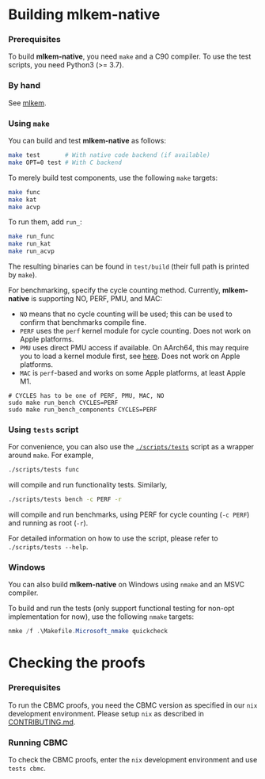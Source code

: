 [//]: # (SPDX-License-Identifier: CC-BY-4.0)

# Building mlkem-native

### Prerequisites

To build **mlkem-native**, you need `make` and a C90 compiler. To use the test scripts, you need Python3 (>= 3.7).

### By hand

See [mlkem](mlkem).

### Using `make`

You can build and test **mlkem-native** as follows:

```bash
make test       # With native code backend (if available)
make OPT=0 test # With C backend
```

To merely build test components, use the following `make` targets:

```bash
make func
make kat
make acvp
```

To run them, add `run_`:

```bash
make run_func
make run_kat
make run_acvp
```

The resulting binaries can be found in `test/build` (their full path is printed by `make`).

For benchmarking, specify the cycle counting method. Currently, **mlkem-native** is supporting NO, PERF, PMU, and MAC:
* `NO` means that no cycle counting will be used; this can be used to confirm that benchmarks compile fine.
* `PERF` uses the `perf` kernel module for cycle counting. Does not work on Apple platforms.
* `PMU` uses direct PMU access if available. On AArch64, this may require you to load a kernel module first, see [here](https://github.com/mupq/pqax?tab=readme-ov-file#enable-access-to-performance-counters). Does not work on Apple platforms.
* `MAC` is `perf`-based and works on some Apple platforms, at least Apple M1.

```
# CYCLES has to be one of PERF, PMU, MAC, NO
sudo make run_bench CYCLES=PERF
sudo make run_bench_components CYCLES=PERF
```

### Using `tests` script

For convenience, you can also use the [`./scripts/tests`](scripts/tests) script as a wrapper around `make`. For
example,

```bash
./scripts/tests func
```

will compile and run functionality tests. Similarly,

```bash
./scripts/tests bench -c PERF -r
```

will compile and run benchmarks, using PERF for cycle counting (`-c PERF`) and running as root (`-r`).

For detailed information on how to use the script, please refer to
`./scripts/tests --help`.

### Windows

You can also build **mlkem-native** on Windows using `nmake` and an MSVC compiler.

To build and run the tests (only support functional testing for non-opt implementation for now), use the following `nmake` targets:
```powershell
nmke /f .\Makefile.Microsoft_nmake quickcheck
```

# Checking the proofs

### Prerequisites

To run the CBMC proofs, you need the CBMC version as specified in our `nix` development environment. Please setup `nix`
as described in [CONTRIBUTING.md](CONTRIBUTING.md).

### Running CBMC

To check the CBMC proofs, enter the `nix` development environment and use `tests cbmc`.
